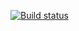 [![Build status](https://ci.appveyor.com/api/projects/status/uyf7awad4m4ns1me?svg=true)](https://ci.appveyor.com/project/EvgeniiIshchenko/ajs-hw6-t1)